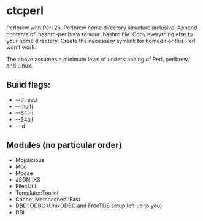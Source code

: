 # ctcperl
Perlbrew with Perl 26.  Perlbrew home directory structure inclusive.  Append contents of .bashrc-perlbrew to your .bashrc file.  Copy everything else to your home directory.  Create the necessary symlink for homedir or this Perl won't work.

The above assumes a minimum level of understanding of Perl, perlbrew, and Linux.

## Build flags:
  - --thread
  - --multi
  - --64int
  - --64all
  - --ld

## Modules (no particular order)
  - Mojolicious
  - Moo
  - Moose
  - JSON::XS
  - File::Util
  - Template::Toolkit
  - Cache::Memcached::Fast
  - DBD::ODBC (UnixODBC and FreeTDS setup left up to you)
  - DBI
